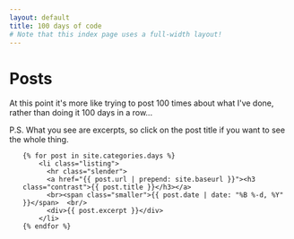 ```yaml
---
layout: default
title: 100 days of code
# Note that this index page uses a full-width layout!
---
```

  <h1 class="content-listing-header sans">Posts</h1>
  At this point it's more like trying to post 100 times about what I've done, rather than doing it 100 days in a row...

  P.S. What you see are excerpts, so click on the post title if you want to see the whole thing.
  
  <ul class="content-listing ">

    {% for post in site.categories.days %}      
        <li class="listing">
          <hr class="slender">
          <a href="{{ post.url | prepend: site.baseurl }}"><h3 class="contrast">{{ post.title }}</h3></a>
          <br><span class="smaller">{{ post.date | date: "%B %-d, %Y" }}</span>  <br/>
          <div>{{ post.excerpt }}</div> 
        </li>
    {% endfor %}
  </ul>
